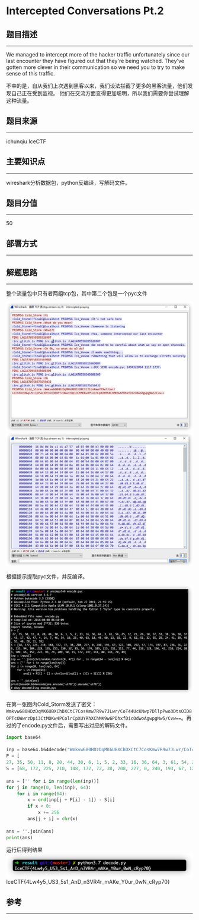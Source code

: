 # Intercepted Conversations Pt.2 

## 题目描述
---
We managed to intercept more of the  hacker traffic unfortunately since our last encounter they have figured out that they're being watched. They've gotten more clever in their communication so we need you to try to make sense of this traffic. 

不幸的是，自从我们上次遇到黑客以来，我们设法拦截了更多的黑客流量，他们发现自己正在受到监视。 他们在交流方面变得更加聪明，所以我们需要你尝试理解这种流量。

## 题目来源
---
ichunqiu IceCTF

## 主要知识点
---
wireshark分析数据包，python反编译，写解码文件。

## 题目分值
---
50

## 部署方式
---


## 解题思路
---

整个流量包中只有者两组tcp包，其中第二个包是一个pyc文件

![](images/2020-05-08-16-30-17.png)
![](images/2020-05-08-16-30-43.png)

根据提示提取pyc文件，并反编译。

![](images/2020-05-08-16-35-37.png)

在第一张图内Cold_Storm发送了密文：`Wmkvw680HDzDqMK6UBXChDXCtC7CosKmw7R9w7JLwr/CoT44UcKNwp7DllpPwo3DtsOID8OPTcOWwrzDpi3CtMOKw4PColrCpXUYRhXChMK9w6PDhxfDicOdwoAgwpgNw5/Cvw==`。再过的了encode.py文件后，需要写出对应的解码文件。

```python
import base64

inp = base64.b64decode("Wmkvw680HDzDqMK6UBXChDXCtC7CosKmw7R9w7JLwr/CoT44UcKNwp7DllpPwo3DtsOID8OPTcOWwrzDpi3CtMOKw4PColrCpXUYRhXChMK9w6PDhxfDicOdwoAgwpgNw5/Cvw==").decode('utf8')
P = [
27, 35, 50, 11, 8, 20, 44, 30, 6, 1, 5, 2, 33, 16, 36, 64, 3, 61, 54, 25, 12, 21, 26, 10, 57, 53, 38, 56, 58, 37, 43, 17, 42, 47, 4, 14, 7, 46, 34, 19, 23, 40, 63, 18, 45, 60, 13, 15, 22, 9, 62, 51, 32, 55, 29, 24, 41, 39, 49, 52, 48, 28, 31, 59]
S = [68, 172, 225, 210, 148, 172, 72, 38, 208, 227, 0, 240, 193, 67, 122, 108, 252, 57, 174, 197, 83, 236, 16, 226, 133, 94, 104, 228, 135, 251, 150, 52, 85, 56, 174, 105, 215, 251, 111, 77, 44, 116, 128, 196, 43, 210, 214, 203, 109, 65, 157, 222, 93, 74, 209, 50, 11, 172, 247, 111, 80, 143, 70, 89]

ans = ['' for i in range(len(inp))]
for j in range(0, len(inp), 64):
    for i in range(64):
        x = ord(inp[j + P[i] - 1]) - S[i]
        if x < 0:
            x += 256
        ans[j + i] = chr(x)

ans = ''.join(ans)
print(ans)
```

运行后得到结果
![](images/2020-05-09-10-49-54.png)
IceCTF{4Lw4y5_US3_5s1_AnD_n3VR4r_mAKe_Y0ur_0wN_cRyp70}

## 参考
---


